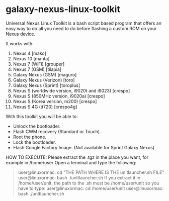 # galaxy-nexus-linux-toolkit

Universal Nexus Linux Toolkit is a bash script based program that offers an easy way
to do all you need to do before flashing a custom ROM on your Nexus device.

It works with:

1. Nexus 4 [mako]
2. Nexus 10 [manta]
3. Nexus 7 (WiFi) [grouper]
4. Nexus 7 (GSM) [tilapia]
5. Galaxy Nexus (GSM) [maguro]
6. Galaxy Nexus (Verizon) [toro]
7. Galaxy Nexus (Sprint) [toroplus]
8. Nexus S (worldwide version, i9020t and i9023) [crespo]
9. Nexus S (850MHz version, i9020a) [crespo]
10. Nexus S (Korea version, m200) [crespo]
11. Nexus S 4G (d720) [crespo4g]

With this toolkit you will be able to:

- Unlock the bootloader.
- Flash CWM recovery (Standard or Touch).
- Root the phone.
- Lock the bootloader.
- Flash Google Factory Image. (Not available for Sprint Galaxy Nexus)

HOW TO EXECUTE:
Please extract the .tgz in the place you want, for example in /home/user
Open a terminal and type the following:
>user@linuxormac: cd "THE PATH WHERE IS THE unltlauncher.sh FILE"
>user@linuxormac: bash ./unltlauncher.sh
If you extract it in /home/user/unlt, the path to the .sh must be /home/user/unlt
so you have to type:
>user@linuxormac: cd /home/user/unlt
>user@linuxormac: bash ./unltlauncher.sh
